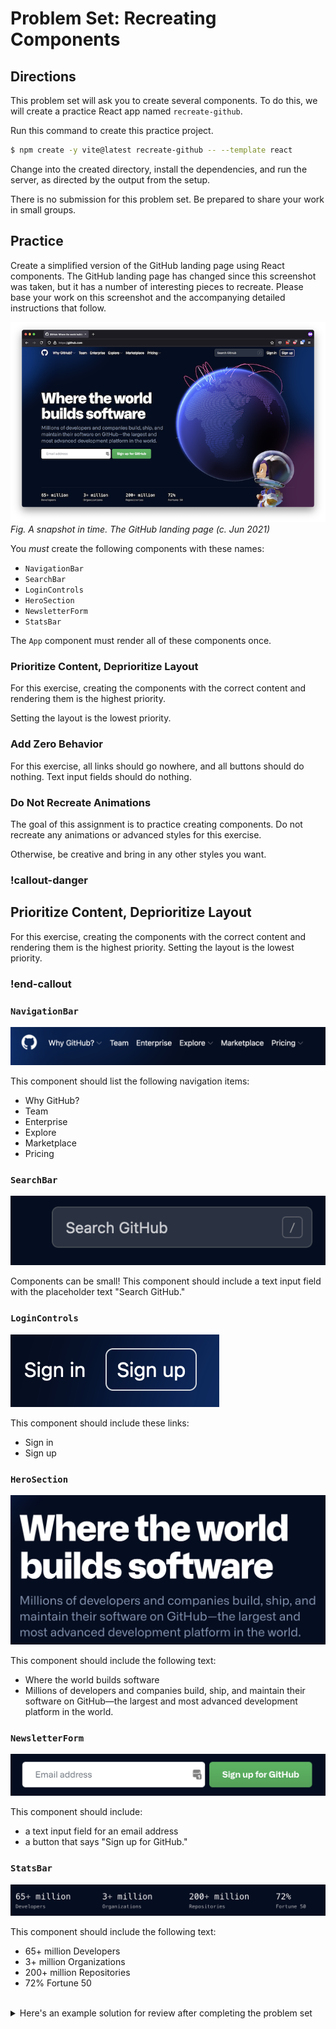 # Problem Set: Recreating Components

## Directions

This problem set will ask you to create several components. To do this, we will create a practice React app named `recreate-github`.

Run this command to create this practice project.

```bash
$ npm create -y vite@latest recreate-github -- --template react
```

Change into the created directory, install the dependencies, and run the server, as directed by the output from the setup.

There is no submission for this problem set. Be prepared to share your work in small groups.

## Practice

Create a simplified version of the GitHub landing page using React components. The GitHub landing page has changed since this screenshot was taken, but it has a number of interesting pieces to recreate. Please base your work on this screenshot and the accompanying detailed instructions that follow.

![Web browser displaying the GitHub landing page](../assets/react-components_problem-set-recreating-components_landing.png)  
_Fig. A snapshot in time. The GitHub landing page (c. Jun 2021)_

You _must_ create the following components with these names:

- `NavigationBar`
- `SearchBar`
- `LoginControls`
- `HeroSection`
- `NewsletterForm`
- `StatsBar`

The `App` component must render all of these components once.

### Prioritize Content, Deprioritize Layout

For this exercise, creating the components with the correct content and rendering them is the highest priority.

Setting the layout is the lowest priority.

### Add Zero Behavior

For this exercise, all links should go nowhere, and all buttons should do nothing. Text input fields should do nothing.

### Do Not Recreate Animations

The goal of this assignment is to practice creating components. Do not recreate any animations or advanced styles for this exercise.

Otherwise, be creative and bring in any other styles you want.

<!-- Simon Note: I want to emphasize it, so here's some straight-up repetition! -->
### !callout-danger

## Prioritize Content, Deprioritize Layout

For this exercise, creating the components with the correct content and rendering them is the highest priority. Setting the layout is the lowest priority.

### !end-callout

### `NavigationBar`

![The navigation region of the GitHub landing page](../assets/react-components_problem-set-recreating-components_navigationbar.png)

This component should list the following navigation items:

- Why GitHub?
- Team
- Enterprise
- Explore
- Marketplace
- Pricing

### `SearchBar`

![Controls allowing visitors to search GitHub](../assets/react-components_problem-set-recreating-components_searchbar.png)

Components can be small! This component should include a text input field with the placeholder text "Search GitHub."

### `LoginControls`

![Controls allowing visitors to Sign In to GitHub or Sign Up for GitHub](../assets/react-components_problem-set-recreating-components_logincontrols.png)

This component should include these links:

- Sign in
- Sign up

### `HeroSection`

![The featured text section of the GitHub landing page, often referred to as a hero in design language](../assets/react-components_problem-set-recreating-components_herosection.png)

This component should include the following text:

- Where the world builds software 
- Millions of developers and companies build, ship, and maintain their software on GitHub—the largest and most advanced development platform in the world.

### `NewsletterForm`

![Controls allowing visitors to sign up for GitHub](../assets/react-components_problem-set-recreating-components_newsletterform.png)

This component should include:

- a text input field for an email address
- a button that says "Sign up for GitHub."

### `StatsBar`

![Assorted statistics about GitHub](../assets/react-components_problem-set-recreating-components_statsbar.png)

This component should include the following text:

- 65+ million Developers
- 3+ million Organizations
- 200+ million Repositories
- 72% Fortune 50

<br />

<details>
<summary>Here's an example solution for review after completing the problem set
</summary>

[Recreating Components Problem Set Solution](https://github.com/AdaAnswers/problem-set-recreating-components)

It's ok if this solution looks different than what you came up with. Consider discussing your approach with a classmate to see how others tackled this problem set.

The `main` solution branch focuses on the content of the components. It doesn't look like the GitHub landing page, but it does have the specified content split into the required components.

The [`solution-styled`](https://github.com/AdaAnswers/problem-set-recreating-components/tree/solution-styled) branch adds some styles to the components to make them look more like the GitHub landing page. It's not a perfect match, but it shows a possible approach to get something close to that site. Especially with styling, there are many ways to achieve the same look, so comparing with a classmate can be very interesting.

</details>
